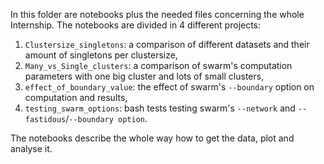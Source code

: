 In this folder are notebooks plus the needed files concerning the whole Internship. 
The notebooks are divided in 4 different projects:

1. `Clustersize_singletons`: a comparison of different datasets and their amount of singletons per clustersize,
2. `Many_vs_Single_clusters`: a comparison of swarm's computation parameters with one big cluster and lots of small clusters,
3. `effect_of_boundary_value`: the effect of swarm's `--boundary` option on computation and results,
4. `testing_swarm_options`: bash tests testing swarm's `--network` and `--fastidous`/`--boundary option`.

The notebooks describe the whole way how to get the data, plot and analyse it.
